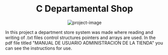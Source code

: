 <h1 align="center" id="title">C Departamental Shop</h1>

<p align="center"><img src="https://socialify.git.ci/BogdanRivera/C_departamental_shop/image?language=1&amp;name=1&amp;owner=1&amp;stargazers=1&amp;theme=Light" alt="project-image"></p>

<p id="description">In this project a department store system was made where reading and writing of .txt files control structures pointers and arrays are used. In the pdf file titled "MANUAL DE USUARIO ADMINISTRACION DE LA TIENDA" you can see the instructions for use.</p>
